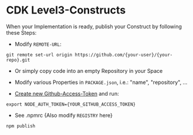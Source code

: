 # CDK Level3-Constructs

When your Implementation is ready, publish your Construct by following these Steps:

- Modify `REMOTE-URL`:
```
git remote set-url origin https://github.com/{your-user}/{your-repo}.git
```
- Or simply copy code into an empty Repository in your Space

- Modify various Properties in `PACKAGE.json`, i.e.: "name", "repository", ...

- [Create new Github-Access-Token](https://tinyurl.com/pw3kn78d) and run:
```
export NODE_AUTH_TOKEN={YOUR_GITHUB_ACCESS_TOKEN}
```
- See .npmrc {Also modify `REGISTRY` here}

```
npm publish
```